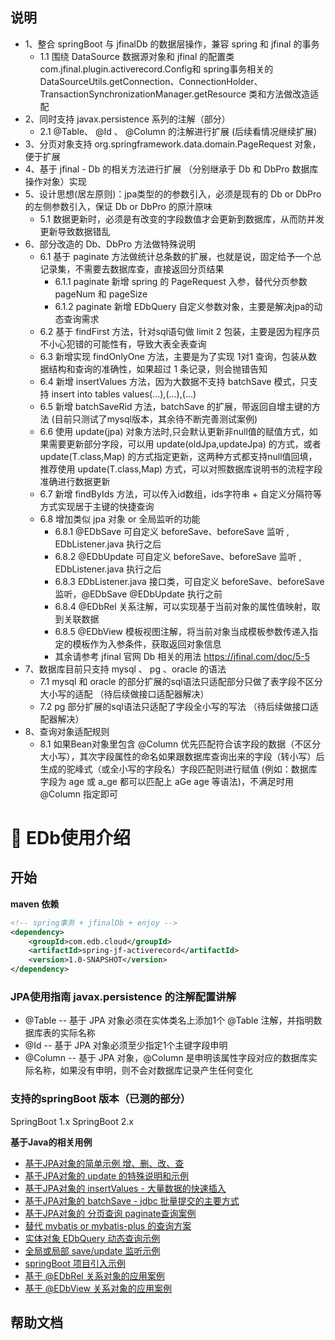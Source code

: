

## 说明
- 1、整合 springBoot 与 jfinalDb 的数据层操作，兼容 spring 和 jfinal 的事务
  - 1.1 围绕 DataSource 数据源对象和 jfinal 的配置类 com.jfinal.plugin.activerecord.Config和 spring事务相关的 DataSourceUtils.getConnection、ConnectionHolder、TransactionSynchronizationManager.getResource 类和方法做改造适配
- 2、同时支持 javax.persistence 系列的注解（部分） 
  - 2.1 @Table、 @Id 、 @Column 的注解进行扩展 (后续看情况继续扩展)
- 3、分页对象支持 org.springframework.data.domain.PageRequest 对象，便于扩展
- 4、基于 jfinal - Db 的相关方法进行扩展 （分别继承于 Db 和 DbPro 数据库操作对象）实现
- 5、设计思想(居左原则)：jpa类型的的参数引入，必须是现有的 Db or DbPro的左侧参数引入，保证 Db or DbPro 的原汁原味
  - 5.1 数据更新时，必须是有改变的字段数值才会更新到数据库，从而防并发更新导致数据错乱
- 6、部分改造的 Db、DbPro 方法做特殊说明
  - 6.1 基于 paginate 方法做统计总条数的扩展，也就是说，固定给予一个总记录集，不需要去数据库查，直接返回分页结果
     - 6.1.1 paginate 新增 spring 的 PageRequest 入参，替代分页参数 pageNum 和 pageSize 
     - 6.1.2 paginate 新增 EDbQuery 自定义参数对象，主要是解决jpa的动态查询需求
  - 6.2 基于 findFirst 方法，针对sql语句做 limit 2 包装，主要是因为程序员不小心犯错的可能性有，导致大表全表查询
  - 6.3 新增实现 findOnlyOne 方法，主要是为了实现 1对1 查询，包装从数据结构和查询的准确性，如果超过 1 条记录，则会抛错告知
  - 6.4 新增 insertValues 方法，因为大数据不支持 batchSave 模式，只支持 insert into tables values(...),(...),(...)
  - 6.5 新增 batchSaveRid 方法，batchSave 的扩展，带返回自增主键的方法 (目前只测试了mysql版本，其余待不断完善测试案例)
  - 6.6 使用 update(jpa) 对象方法时,只会默认更新非null值的赋值方式，如果需要更新部分字段，可以用 update(oldJpa,updateJpa) 的方式，或者 update(T.class,Map) 的方式指定更新，这两种方式都支持null值回填，推荐使用 update(T.class,Map) 方式，可以对照数据库说明书的流程字段准确进行数据更新  
  - 6.7 新增 findByIds 方法，可以传入id数组，ids字符串 + 自定义分隔符等方式实现居于主键的快捷查询
  - 6.8 增加类似 jpa 对象 or 全局监听的功能
     - 6.8.1 @EDbSave 可自定义 beforeSave、beforeSave 监听 , EDbListener.java 执行之后
     - 6.8.2 @EDbUpdate 可自定义 beforeSave、beforeSave 监听 , EDbListener.java 执行之后
     - 6.8.3 EDbListener.java 接口类，可自定义 beforeSave、beforeSave 监听，@EDbSave @EDbUpdate 执行之前
     - 6.8.4 @EDbRel 关系注解，可以实现基于当前对象的属性值映射，取到关联数据
     - 6.8.5 @EDbView 模板视图注解，将当前对象当成模板参数传递入指定的模板作为入参条件，获取返回对象信息
    - 其余请参考 jfinal 官网 Db 相关的用法 https://jfinal.com/doc/5-5
- 7、数据库目前只支持 mysql 、 pg 、oracle 的语法
  - 7.1 mysql 和 oracle 的部分扩展的sql语法只适配部分只做了表字段不区分大小写的适配 （待后续做接口适配器解决）
  - 7.2 pg 部分扩展的sql语法只适配了字段全小写的写法 （待后续做接口适配器解决）
- 8、查询对象适配规则
  - 8.1 如果Bean对象里包含 @Column 优先匹配符合该字段的数据（不区分大小写），其次字段属性的命名如果跟数据库查询出来的字段（转小写）后生成的驼峰式（或全小写的字段名）字段匹配则进行赋值 (例如：数据库字段为 age 或 a_ge 都可以匹配上 aGe age 等语法)，不满足时用 @Column 指定即可



# 📑 EDb使用介绍
## 开始

**maven 依赖**

```xml
<!-- spring事务 + jfinalDb + enjoy -->
<dependency>
    <groupId>com.edb.cloud</groupId>
    <artifactId>spring-jf-activerecord</artifactId>
    <version>1.0-SNAPSHOT</version>
</dependency>
```

### JPA使用指南 javax.persistence 的注解配置讲解
- @Table -- 基于 JPA 对象必须在实体类名上添加1个 @Table 注解，并指明数据库表的实际名称
- @Id -- 基于 JPA 对象必须至少指定1个主键字段申明
- @Column -- 基于 JPA 对象，@Column 是申明该属性字段对应的数据库实际名称，如果没有申明，则不会对数据库记录产生任何变化

### 支持的springBoot 版本（已测的部分）
SpringBoot 1.x
SpringBoot 2.x


**基于Java的相关用例**

- [ 基于JPA对象的简单示例 增、删、改、查 ](docs/jpa/jpa.md)
- [ 基于JPA对象的 update 的特殊说明和示例  ](docs/jpa/jpa-update.md)
- [ 基于JPA对象的 insertValues - 大量数据的快速插入 ](docs/jpa/jpa-insertValues.md)
- [ 基于JPA对象的 batchSave - jdbc 批量提交的主要方式 ](docs/jpa/jpa-batchSave.md)
- [ 基于JPA对象的 分页查询 paginate查询案例 ](docs/jpa/jpa-paginate.md)
- [ 替代 mybatis or mybatis-plus 的查询方案 ](docs/jpa/jpa-enjoy.md)
- [ 实体对象 EDbQuery 动态查询示例  ](docs/jpa/jpa-edbQuery.md)
- [ 全局或局部 save/update 监听示例  ](docs/jpa/jpa-listener.md)
- [ springBoot 项目引入示例  ](docs/jpa/spring-config.md)
- [ 基于 @EDbRel 关系对象的应用案例 ](docs/jpa/jpa-edbrel.md)
- [ 基于 @EDbView 关系对象的应用案例 ](docs/jpa/jpa-edbview.md)

## 帮助文档



